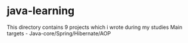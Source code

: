# java-learning
This directory contains 9 projects which i wrote during my studies
Main targets - Java-core/Spring/Hibernate/AOP

